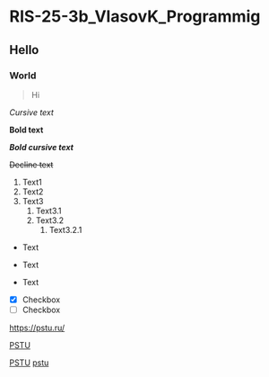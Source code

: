 # RIS-25-3b_VlasovK_Programmig
## Hello
### World
>Hi

*Cursive text*

**Bold text**

***Bold cursive text***

~~Decline text~~

1. Text1
2. Text2
3. Text3
    1. Text3.1
    2. Text3.2
        1. Text3.2.1

* Text
- Text
+ Text

  
- [x] Checkbox
- [ ] Checkbox

<https://pstu.ru/>

[PSTU](https://pstu.ru "Text")

[PSTU] [pstu]

[pstu]: https://pstu.ru
